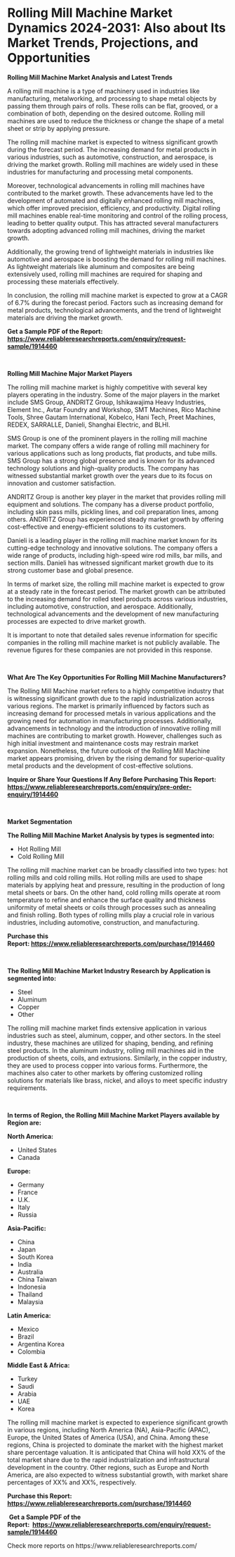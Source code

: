 <p><h1>Rolling Mill Machine Market Dynamics 2024-2031: Also about Its Market Trends, Projections, and Opportunities</h1></p><p><strong>Rolling Mill Machine Market Analysis and Latest Trends</strong></p>
<p><p>A rolling mill machine is a type of machinery used in industries like manufacturing, metalworking, and processing to shape metal objects by passing them through pairs of rolls. These rolls can be flat, grooved, or a combination of both, depending on the desired outcome. Rolling mill machines are used to reduce the thickness or change the shape of a metal sheet or strip by applying pressure.</p><p>The rolling mill machine market is expected to witness significant growth during the forecast period. The increasing demand for metal products in various industries, such as automotive, construction, and aerospace, is driving the market growth. Rolling mill machines are widely used in these industries for manufacturing and processing metal components.</p><p>Moreover, technological advancements in rolling mill machines have contributed to the market growth. These advancements have led to the development of automated and digitally enhanced rolling mill machines, which offer improved precision, efficiency, and productivity. Digital rolling mill machines enable real-time monitoring and control of the rolling process, leading to better quality output. This has attracted several manufacturers towards adopting advanced rolling mill machines, driving the market growth.</p><p>Additionally, the growing trend of lightweight materials in industries like automotive and aerospace is boosting the demand for rolling mill machines. As lightweight materials like aluminum and composites are being extensively used, rolling mill machines are required for shaping and processing these materials effectively.</p><p>In conclusion, the rolling mill machine market is expected to grow at a CAGR of 6.7% during the forecast period. Factors such as increasing demand for metal products, technological advancements, and the trend of lightweight materials are driving the market growth.</p></p>
<p><strong>Get a Sample PDF of the Report:&nbsp; <a href="https://www.reliableresearchreports.com/enquiry/request-sample/1914460">https://www.reliableresearchreports.com/enquiry/request-sample/1914460</a></strong></p>
<p>&nbsp;</p>
<p><strong>Rolling Mill Machine Major Market Players</strong></p>
<p><p>The rolling mill machine market is highly competitive with several key players operating in the industry. Some of the major players in the market include SMS Group, ANDRITZ Group, Ishikawajima Heavy Industries, Element Inc., Avtar Foundry and Workshop, SMT Machines, Rico Machine Tools, Shree Gautam International, Kobelco, Hani Tech, Preet Machines, REDEX, SARRALLE, Danieli, Shanghai Electric, and BLHI.</p><p>SMS Group is one of the prominent players in the rolling mill machine market. The company offers a wide range of rolling mill machinery for various applications such as long products, flat products, and tube mills. SMS Group has a strong global presence and is known for its advanced technology solutions and high-quality products. The company has witnessed substantial market growth over the years due to its focus on innovation and customer satisfaction.</p><p>ANDRITZ Group is another key player in the market that provides rolling mill equipment and solutions. The company has a diverse product portfolio, including skin pass mills, pickling lines, and coil preparation lines, among others. ANDRITZ Group has experienced steady market growth by offering cost-effective and energy-efficient solutions to its customers.</p><p>Danieli is a leading player in the rolling mill machine market known for its cutting-edge technology and innovative solutions. The company offers a wide range of products, including high-speed wire rod mills, bar mills, and section mills. Danieli has witnessed significant market growth due to its strong customer base and global presence.</p><p>In terms of market size, the rolling mill machine market is expected to grow at a steady rate in the forecast period. The market growth can be attributed to the increasing demand for rolled steel products across various industries, including automotive, construction, and aerospace. Additionally, technological advancements and the development of new manufacturing processes are expected to drive market growth.</p><p>It is important to note that detailed sales revenue information for specific companies in the rolling mill machine market is not publicly available. The revenue figures for these companies are not provided in this response.</p></p>
<p>&nbsp;</p>
<p><strong>What Are The Key Opportunities For Rolling Mill Machine Manufacturers?</strong></p>
<p><p>The Rolling Mill Machine market refers to a highly competitive industry that is witnessing significant growth due to the rapid industrialization across various regions. The market is primarily influenced by factors such as increasing demand for processed metals in various applications and the growing need for automation in manufacturing processes. Additionally, advancements in technology and the introduction of innovative rolling mill machines are contributing to market growth. However, challenges such as high initial investment and maintenance costs may restrain market expansion. Nonetheless, the future outlook of the Rolling Mill Machine market appears promising, driven by the rising demand for superior-quality metal products and the development of cost-effective solutions.</p></p>
<p><strong>Inquire or Share Your Questions If Any Before Purchasing This Report: <a href="https://www.reliableresearchreports.com/enquiry/pre-order-enquiry/1914460">https://www.reliableresearchreports.com/enquiry/pre-order-enquiry/1914460</a></strong></p>
<p>&nbsp;</p>
<p><strong>Market Segmentation</strong></p>
<p><strong>The Rolling Mill Machine Market Analysis by types is segmented into:</strong></p>
<p><ul><li>Hot Rolling Mill</li><li>Cold Rolling Mill</li></ul></p>
<p><p>The rolling mill machine market can be broadly classified into two types: hot rolling mills and cold rolling mills. Hot rolling mills are used to shape materials by applying heat and pressure, resulting in the production of long metal sheets or bars. On the other hand, cold rolling mills operate at room temperature to refine and enhance the surface quality and thickness uniformity of metal sheets or coils through processes such as annealing and finish rolling. Both types of rolling mills play a crucial role in various industries, including automotive, construction, and manufacturing.</p></p>
<p><strong>Purchase this Report:&nbsp;<a href="https://www.reliableresearchreports.com/purchase/1914460">https://www.reliableresearchreports.com/purchase/1914460</a></strong></p>
<p>&nbsp;</p>
<p><strong>The Rolling Mill Machine Market Industry Research by Application is segmented into:</strong></p>
<p><ul><li>Steel</li><li>Aluminum</li><li>Copper</li><li>Other</li></ul></p>
<p><p>The rolling mill machine market finds extensive application in various industries such as steel, aluminum, copper, and other sectors. In the steel industry, these machines are utilized for shaping, bending, and refining steel products. In the aluminum industry, rolling mill machines aid in the production of sheets, coils, and extrusions. Similarly, in the copper industry, they are used to process copper into various forms. Furthermore, the machines also cater to other markets by offering customized rolling solutions for materials like brass, nickel, and alloys to meet specific industry requirements.</p></p>
<p>&nbsp;</p>
<p><strong>In terms of Region, the Rolling Mill Machine Market Players available by Region are:</strong></p>
<p>
    <p> <strong> North America: </strong>
        <ul>
            <li>United States</li>
            <li>Canada</li>
        </ul>
        </p> 
    <p> <strong> Europe: </strong>
        <ul>
            <li>Germany</li>
            <li>France</li>
            <li>U.K.</li>
            <li>Italy</li>
            <li>Russia</li>
        </ul>
        </p> 
    <p> <strong> Asia-Pacific: </strong>
        <ul>
            <li>China</li>
            <li>Japan</li>
            <li>South Korea</li>
            <li>India</li>
            <li>Australia</li>
            <li>China Taiwan</li>
            <li>Indonesia</li>
            <li>Thailand</li>
            <li>Malaysia</li>
        </ul>
        </p> 
    <p> <strong> Latin America: </strong>
        <ul>
            <li>Mexico</li>
            <li>Brazil</li>
            <li>Argentina Korea</li>
            <li>Colombia</li>
        </ul>
        </p> 
    <p> <strong> Middle East & Africa: </strong>
        <ul>
            <li>Turkey</li>
            <li>Saudi</li>
            <li>Arabia</li>
            <li>UAE</li>
            <li>Korea</li>
        </ul>
    </p>
    </p>
<p><p>The rolling mill machine market is expected to experience significant growth in various regions, including North America (NA), Asia-Pacific (APAC), Europe, the United States of America (USA), and China. Among these regions, China is projected to dominate the market with the highest market share percentage valuation. It is anticipated that China will hold XX% of the total market share due to the rapid industrialization and infrastructural development in the country. Other regions, such as Europe and North America, are also expected to witness substantial growth, with market share percentages of XX% and XX%, respectively.</p></p>
<p><strong>Purchase this Report: <a href="https://www.reliableresearchreports.com/purchase/1914460">https://www.reliableresearchreports.com/purchase/1914460</a></strong></p>
<p>&nbsp;<strong>Get a Sample PDF of the Report:&nbsp;&nbsp;<a href="https://www.reliableresearchreports.com/enquiry/request-sample/1914460">https://www.reliableresearchreports.com/enquiry/request-sample/1914460</a></strong></p>
<p><strong></strong></p>
<p>Check more reports on https://www.reliableresearchreports.com/</p>